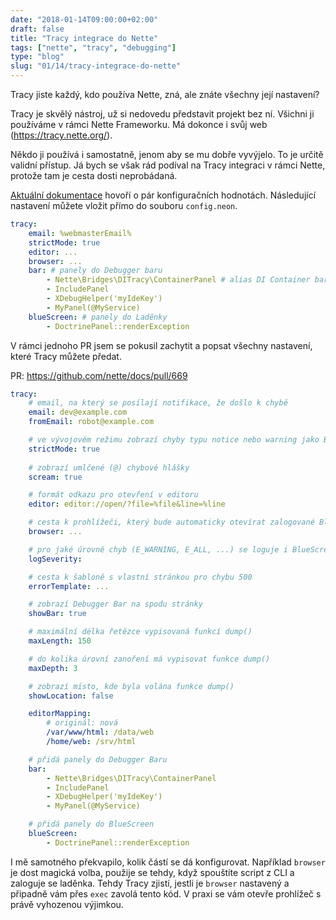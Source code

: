 ```yaml
---
date: "2018-01-14T09:00:00+02:00"
draft: false
title: "Tracy integrace do Nette"
tags: ["nette", "tracy", "debugging"]
type: "blog"
slug: "01/14/tracy-integrace-do-nette"
---
```


Tracy jiste každý, kdo používa Nette, zná, ale znáte všechny její nastavení?

<!--more-->

Tracy je skvělý nástroj, už si nedovedu představit projekt bez ní. Všichni
ji používáme v rámci Nette Frameworku. Má dokonce i svůj web (https://tracy.nette.org/).

Někdo ji používá i samostatně, jenom aby se mu dobře vyvýjelo. To je určitě validní přístup.
Já bych se však rád podíval na Tracy integraci v rámci Nette, protože tam je cesta dosti neprobádaná.

[Aktuální dokumentace](https://doc.nette.org/en/2.4/configuring#toc-tracy-debugger)
hovoří o pár konfiguračních hodnotách. Následující nastavení můžete vložit
přímo do souboru `config.neon`.

```yaml
tracy:
    email: %webmasterEmail%
    strictMode: true
    editor: ...
    browser: ...
    bar: # panely do Debugger baru
        - Nette\Bridges\DITracy\ContainerPanel # alias DI Container baru
        - IncludePanel
        - XDebugHelper('myIdeKey')
        - MyPanel(@MyService)
    blueScreen: # panely do Laděnky
        - DoctrinePanel::renderException
```

V rámci jednoho PR jsem se pokusil zachytit a popsat všechny nastavení, 
které Tracy můžete předat.

PR: https://github.com/nette/docs/pull/669


```yaml
tracy:
	# email, na který se posílají notifikace, že došlo k chybě
	email: dev@example.com
	fromEmail: robot@example.com

	# ve vývojovém režimu zobrazí chyby typu notice nebo warning jako BlueScreen
	strictMode: true
	
	# zobrazí umlčené (@) chybové hlášky
	scream: true

	# formát odkazu pro otevření v editoru
	editor: editor://open/?file=%file&line=%line

	# cesta k prohlížeči, který bude automaticky otevírat zalogované BlueScreen v CLI režimu
	browser: ...

	# pro jaké úrovně chyb (E_WARNING, E_ALL, ...) se loguje i BlueScreen
	logSeverity: 

	# cesta k šabloně s vlastní stránkou pro chybu 500
	errorTemplate: ...

	# zobrazí Debugger Bar na spodu stránky
	showBar: true

	# maximální délka řetězce vypisovaná funkcí dump()
	maxLength: 150

	# do kolika úrovní zanoření má vypisovat funkce dump()
	maxDepth: 3

	# zobrazí místo, kde byla volána funkce dump()
	showLocation: false

	editorMapping:
		# originál: nová 
		/var/www/html: /data/web
		/home/web: /srv/html

	# přidá panely do Debugger Baru
	bar: 
		- Nette\Bridges\DITracy\ContainerPanel
		- IncludePanel
		- XDebugHelper('myIdeKey')
		- MyPanel(@MyService)

	# přidá panely do BlueScreen
	blueScreen: 
		- DoctrinePanel::renderException
```

I mě samotného překvapilo, kolik částí se dá konfigurovat. Například `browser` je dost
magická volba, použije se tehdy, když spouštíte script z CLI a zaloguje se laděnka. 
Tehdy Tracy zjistí, jestli je `browser` nastavený a připadně vám přes `exec` zavolá tento kód.
V praxi se vám otevře prohlížeč s právě vyhozenou výjimkou.
